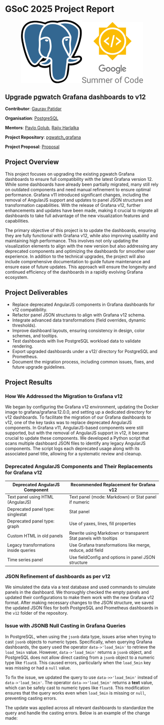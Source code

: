 # GSoC 2025 Project Report
<div align="center">
<img src="./Blogs/postgresql.png" width="200"/><img src="./Blogs/gsoc.png" width="200"/> 
</div>

## Upgrade pgwatch Grafana dashboards to v12

**Contributor**: [Gaurav Patidar](https://github.com/Gaurav05082002)

**Organisation**: [PostgreSQL](https://postgresql.org)

**Mentors**: [Pavlo Golub](https://github.com/pashagolub), [Rajiv Harlalka](https://github.com/rajivharlalka)

**Project Repository**: [pgwatch_grafana](https://github.com/cybertec-postgresql/pgwatch/tree/master)

**Project Proposal**: [Proposal](https://github.com/Gaurav05082002/PostgreSQL_GSOC/blob/main/GSoC%E2%80%9925%20Proposal%20PostgreSQL%20upgrade%20grafana%20dashboards%20to%20v11.pdf)

## Project Overview

This project focuses on upgrading the existing pgwatch Grafana dashboards to ensure full compatibility with the latest Grafana version 12. While some dashboards have already been partially migrated, many still rely on outdated components and need manual refinement to ensure optimal performance. Grafana v11 introduced significant changes, including the removal of AngularJS support and updates to panel JSON structures and transformation capabilities. With the release of Grafana v12, further enhancements and updates have been made, making it crucial to migrate all dashboards to take full advantage of the new visualization features and capabilities.

The primary objective of this project is to update the dashboards, ensuring they are fully functional with Grafana v12, while also improving usability and maintaining high performance. This involves not only updating the visualization elements to align with the new version but also addressing any deprecated components and optimizing the dashboards for smoother user experience. In addition to the technical upgrades, the project will also include comprehensive documentation to guide future maintenance and ensure ease of future updates. This approach will ensure the longevity and continued efficiency of the dashboards in a rapidly evolving Grafana ecosystem.

## Project Deliverables

- Replace deprecated AngularJS components in Grafana dashboards for v12 compatibility.
- Refactor panel JSON structures to align with Grafana v12 schema.
- Integrate advanced data transformations (field overrides, dynamic thresholds).
- Improve dashboard layouts, ensuring consistency in design, color schemes, and tooltips.
- Test dashboards with live PostgreSQL workload data to validate rendering.
- Export upgraded dashboards under a v12/ directory for PostgreSQL and Prometheus.
- Document the migration process, including common issues, fixes, and future upgrade guidelines.

## Project Results

### How We Addressed the Migration to Grafana v12
We began by configuring the Grafana v12 environment, updating the Docker image to grafana/grafana:12.0.0, and setting up a dedicated directory for v12 dashboards. 
To facilitate the migration of our Grafana dashboards to v12, one of the key tasks was to replace deprecated AngularJS components. In Grafana v11, AngularJS-based components were still supported, but with the removal of AngularJS support in v12, it became crucial to update these components. We developed a Python script that scans multiple dashboard JSON files to identify any legacy AngularJS components. The script logs each deprecated usage along with its associated panel title, allowing for a systematic review and cleanup.

### Deprecated AngularJS Components and Their Replacements for Grafana v12

| Deprecated AngularJS Component        | Recommended Replacement for Grafana v12                               |
|--------------------------------------|----------------------------------------------------------------------|
| Text panel using HTML (AngularJS)    | Text panel (mode: Markdown) or Stat panel if numeric                  |
| Deprecated panel type: singlestat    | Stat panel                                                          |
| Deprecated panel type: graph         | Use of yaxes, lines, fill properties                                 |
| Custom HTML in old panels            | Rewrite using Markdown or transparent Stat panels with tooltips     |
| Legacy transformations inside queries| Use Grafana transformations like merge, reduce, add field           |
| Time series panel                    | Use fieldConfig and options in panel JSON structure                  |

###  JSON Refinement of dashboards as per v12 

We simulated the data via a test database and used commands to simulate panels in the dashboard. We thoroughly checked the empty panels and updated their configurations to make them work with the new Grafana v12 format. After making necessary changes to the JSON structure, we saved the updated JSON files for both PostgreSQL and Prometheus dashboards in the `v12` folder of the repository.

### Issue with JSONB Null Casting in Grafana Queries

In PostgreSQL, when using the `jsonb` data type, issues arise when trying to cast `jsonb` objects to numeric types. Specifically, when querying Grafana dashboards, the query used the operator `data->'load_5min'` to retrieve the `load_5min` value. However, `data->'load_5min'` returns a `jsonb` object, and PostgreSQL does not allow direct casting from a `jsonb` object to a numeric type like `float8`. This caused errors, particularly when the `load_5min` key was missing or had a `null` value.

To fix the issue, we updated the query to use `data->>'load_5min'` instead of `data->'load_5min'`. The operator `data->>'load_5min'` returns a **text** value, which can be safely cast to numeric types like `float8`. This modification ensures that the query works even when `load_5min` is missing or `null`, preventing casting errors.

The update was applied across all relevant dashboards to standardize the query and handle the casting errors. Below is an example of the change made:


